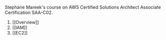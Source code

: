 Stephane Mareek's course on AWS Certified Solutions Architect Associate Certification SAA-C02.
1.  [[Overview]]
2.  [[IAM]]
3.  [[EC2]]

